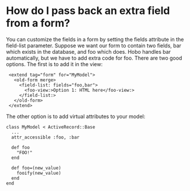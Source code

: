 # How do I pass back an extra field from a form?

You can customize the fields in a form by setting the fields attribute in the field-list parameter.  Suppose we want our form to contain two fields, bar which exists in the database, and foo which does.   Hobo handles bar automatically, but we have to add extra code for foo.   There are two good options.   The first is to add it in the view:

     <extend tag="form" for="MyModel">
       <old-form merge>
         <field-list: fields="foo,bar">
           <foo-view:>Option 1: HTML here</foo-view:>
         </field-list:>
       </old-form>
     </extend>

The other option is to add virtual attributes to your model:

    class MyModel < ActiveRecord::Base
      ...
      attr_accessible :foo, :bar

      def foo
        "FOO!"
      end

      def foo=(new_value)
        fooify(new_value)
      end
    end